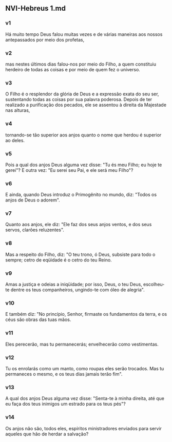 ## NVI-Hebreus 1.md
### v1
 Há muito tempo Deus falou muitas vezes e de várias maneiras aos nossos antepassados por meio dos profetas,
### v2
 mas nestes últimos dias falou-nos por meio do Filho, a quem constituiu herdeiro de todas as coisas e por meio de quem fez o universo.
### v3
 O Filho é o resplendor da glória de Deus e a expressão exata do seu ser, sustentando todas as coisas por sua palavra poderosa. Depois de ter realizado a purificação dos pecados, ele se assentou à direita da Majestade nas alturas,
### v4
 tornando-se tão superior aos anjos quanto o nome que herdou é superior ao deles.
### v5
 Pois a qual dos anjos Deus alguma vez disse: "Tu és meu Filho; eu hoje te gerei"? E outra vez: "Eu serei seu Pai, e ele será meu Filho"?
### v6
 E ainda, quando Deus introduz o Primogênito no mundo, diz: "Todos os anjos de Deus o adorem".
### v7
 Quanto aos anjos, ele diz: "Ele faz dos seus anjos ventos, e dos seus servos, clarões reluzentes".
### v8
 Mas a respeito do Filho, diz: "O teu trono, ó Deus, subsiste para todo o sempre; cetro de eqüidade é o cetro do teu Reino.
### v9
 Amas a justiça e odeias a iniqüidade; por isso, Deus, o teu Deus, escolheu-te dentre os teus companheiros, ungindo-te com óleo de alegria".
### v10
 E também diz: "No princípio, Senhor, firmaste os fundamentos da terra, e os céus são obras das tuas mãos.
### v11
 Eles perecerão, mas tu permanecerás; envelhecerão como vestimentas.
### v12
 Tu os enrolarás como um manto, como roupas eles serão trocados. Mas tu permaneces o mesmo, e os teus dias jamais terão fim".
### v13
 A qual dos anjos Deus alguma vez disse: "Senta-te à minha direita, até que eu faça dos teus inimigos um estrado para os teus pés"?
### v14
 Os anjos não são, todos eles, espíritos ministradores enviados para servir aqueles que hão de herdar a salvação?
